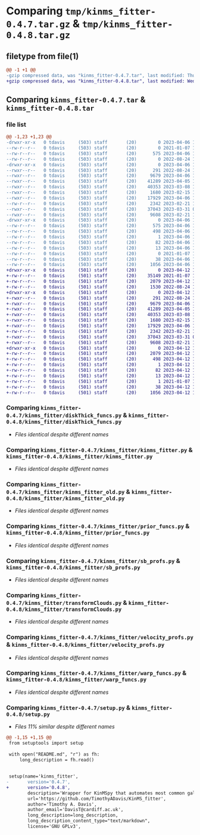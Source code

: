 # Comparing `tmp/kinms_fitter-0.4.7.tar.gz` & `tmp/kinms_fitter-0.4.8.tar.gz`

## filetype from file(1)

```diff
@@ -1 +1 @@
-gzip compressed data, was "kinms_fitter-0.4.7.tar", last modified: Thu Apr  6 16:14:57 2023, max compression
+gzip compressed data, was "kinms_fitter-0.4.8.tar", last modified: Wed Apr 12 14:54:11 2023, max compression
```

## Comparing `kinms_fitter-0.4.7.tar` & `kinms_fitter-0.4.8.tar`

### file list

```diff
@@ -1,23 +1,23 @@
-drwxr-xr-x   0 tdavis     (503) staff       (20)        0 2023-04-06 16:14:57.554111 kinms_fitter-0.4.7/
--rw-r--r--   0 tdavis     (503) staff       (20)        0 2021-01-07 12:48:31.000000 kinms_fitter-0.4.7/LICENSE
--rw-r--r--   0 tdavis     (503) staff       (20)      575 2023-04-06 16:14:57.553958 kinms_fitter-0.4.7/PKG-INFO
--rw-r--r--   0 tdavis     (503) staff       (20)        0 2022-08-24 14:57:04.000000 kinms_fitter-0.4.7/README.md
-drwxr-xr-x   0 tdavis     (503) staff       (20)        0 2023-04-06 16:14:57.552929 kinms_fitter-0.4.7/kinms_fitter/
--rwxr--r--   0 tdavis     (503) staff       (20)      291 2022-08-24 14:32:42.000000 kinms_fitter-0.4.7/kinms_fitter/__init__.py
--rwxr--r--   0 tdavis     (503) staff       (20)     9679 2023-04-06 14:09:43.000000 kinms_fitter-0.4.7/kinms_fitter/diskThick_funcs.py
--rwxr--r--   0 tdavis     (503) staff       (20)    41289 2023-04-05 16:30:58.000000 kinms_fitter-0.4.7/kinms_fitter/kinms_fitter.py
--rwxr--r--   0 tdavis     (503) staff       (20)    40353 2023-03-08 15:55:21.000000 kinms_fitter-0.4.7/kinms_fitter/kinms_fitter_old.py
--rwxr--r--   0 tdavis     (503) staff       (20)     1680 2023-02-15 10:57:33.000000 kinms_fitter-0.4.7/kinms_fitter/prior_funcs.py
--rwxr--r--   0 tdavis     (503) staff       (20)    17929 2023-04-06 16:00:06.000000 kinms_fitter-0.4.7/kinms_fitter/sb_profs.py
--rw-r--r--   0 tdavis     (503) staff       (20)     2342 2023-02-21 14:38:07.000000 kinms_fitter-0.4.7/kinms_fitter/transformClouds.py
--rwxr--r--   0 tdavis     (503) staff       (20)    37043 2023-03-31 08:43:11.000000 kinms_fitter-0.4.7/kinms_fitter/velocity_profs.py
--rwxr--r--   0 tdavis     (503) staff       (20)     9608 2023-02-21 14:38:22.000000 kinms_fitter-0.4.7/kinms_fitter/warp_funcs.py
-drwxr-xr-x   0 tdavis     (503) staff       (20)        0 2023-04-06 16:14:57.553806 kinms_fitter-0.4.7/kinms_fitter.egg-info/
--rw-r--r--   0 tdavis     (503) staff       (20)      575 2023-04-06 16:14:57.000000 kinms_fitter-0.4.7/kinms_fitter.egg-info/PKG-INFO
--rw-r--r--   0 tdavis     (503) staff       (20)      498 2023-04-06 16:14:57.000000 kinms_fitter-0.4.7/kinms_fitter.egg-info/SOURCES.txt
--rw-r--r--   0 tdavis     (503) staff       (20)        1 2023-04-06 16:14:57.000000 kinms_fitter-0.4.7/kinms_fitter.egg-info/dependency_links.txt
--rw-r--r--   0 tdavis     (503) staff       (20)       82 2023-04-06 16:14:57.000000 kinms_fitter-0.4.7/kinms_fitter.egg-info/requires.txt
--rw-r--r--   0 tdavis     (503) staff       (20)       13 2023-04-06 16:14:57.000000 kinms_fitter-0.4.7/kinms_fitter.egg-info/top_level.txt
--rw-r--r--   0 tdavis     (503) staff       (20)        0 2021-01-07 12:53:57.000000 kinms_fitter-0.4.7/kinms_fitter.egg-info/zip-safe
--rw-r--r--   0 tdavis     (503) staff       (20)       38 2023-04-06 16:14:57.554167 kinms_fitter-0.4.7/setup.cfg
--rw-r--r--   0 tdavis     (503) staff       (20)     1056 2023-04-06 16:14:51.000000 kinms_fitter-0.4.7/setup.py
+drwxr-xr-x   0 tdavis     (501) staff       (20)        0 2023-04-12 14:54:11.051556 kinms_fitter-0.4.8/
+-rw-r--r--   0 tdavis     (501) staff       (20)    35149 2021-01-07 12:48:31.000000 kinms_fitter-0.4.8/LICENSE
+-rw-r--r--   0 tdavis     (501) staff       (20)     2079 2023-04-12 14:54:11.051346 kinms_fitter-0.4.8/PKG-INFO
+-rw-r--r--   0 tdavis     (501) staff       (20)     1530 2022-08-24 14:57:04.000000 kinms_fitter-0.4.8/README.md
+drwxr-xr-x   0 tdavis     (501) staff       (20)        0 2023-04-12 14:54:11.049847 kinms_fitter-0.4.8/kinms_fitter/
+-rwxr--r--   0 tdavis     (501) staff       (20)      291 2022-08-24 14:32:42.000000 kinms_fitter-0.4.8/kinms_fitter/__init__.py
+-rwxr--r--   0 tdavis     (501) staff       (20)     9679 2023-04-06 14:09:43.000000 kinms_fitter-0.4.8/kinms_fitter/diskThick_funcs.py
+-rwxr--r--   0 tdavis     (501) staff       (20)    41289 2023-04-05 16:30:58.000000 kinms_fitter-0.4.8/kinms_fitter/kinms_fitter.py
+-rwxr--r--   0 tdavis     (501) staff       (20)    40353 2023-03-08 15:55:21.000000 kinms_fitter-0.4.8/kinms_fitter/kinms_fitter_old.py
+-rwxr--r--   0 tdavis     (501) staff       (20)     1680 2023-02-15 10:57:33.000000 kinms_fitter-0.4.8/kinms_fitter/prior_funcs.py
+-rwxr--r--   0 tdavis     (501) staff       (20)    17929 2023-04-06 16:00:06.000000 kinms_fitter-0.4.8/kinms_fitter/sb_profs.py
+-rw-r--r--   0 tdavis     (501) staff       (20)     2342 2023-02-21 14:38:07.000000 kinms_fitter-0.4.8/kinms_fitter/transformClouds.py
+-rwxr--r--   0 tdavis     (501) staff       (20)    37043 2023-03-31 08:43:11.000000 kinms_fitter-0.4.8/kinms_fitter/velocity_profs.py
+-rwxr--r--   0 tdavis     (501) staff       (20)     9608 2023-02-21 14:38:22.000000 kinms_fitter-0.4.8/kinms_fitter/warp_funcs.py
+drwxr-xr-x   0 tdavis     (501) staff       (20)        0 2023-04-12 14:54:11.050904 kinms_fitter-0.4.8/kinms_fitter.egg-info/
+-rw-r--r--   0 tdavis     (501) staff       (20)     2079 2023-04-12 14:54:10.000000 kinms_fitter-0.4.8/kinms_fitter.egg-info/PKG-INFO
+-rw-r--r--   0 tdavis     (501) staff       (20)      498 2023-04-12 14:54:10.000000 kinms_fitter-0.4.8/kinms_fitter.egg-info/SOURCES.txt
+-rw-r--r--   0 tdavis     (501) staff       (20)        1 2023-04-12 14:54:10.000000 kinms_fitter-0.4.8/kinms_fitter.egg-info/dependency_links.txt
+-rw-r--r--   0 tdavis     (501) staff       (20)       82 2023-04-12 14:54:10.000000 kinms_fitter-0.4.8/kinms_fitter.egg-info/requires.txt
+-rw-r--r--   0 tdavis     (501) staff       (20)       13 2023-04-12 14:54:10.000000 kinms_fitter-0.4.8/kinms_fitter.egg-info/top_level.txt
+-rw-r--r--   0 tdavis     (501) staff       (20)        1 2021-01-07 12:53:57.000000 kinms_fitter-0.4.8/kinms_fitter.egg-info/zip-safe
+-rw-r--r--   0 tdavis     (501) staff       (20)       38 2023-04-12 14:54:11.051605 kinms_fitter-0.4.8/setup.cfg
+-rw-r--r--   0 tdavis     (501) staff       (20)     1056 2023-04-12 14:53:44.000000 kinms_fitter-0.4.8/setup.py
```

### Comparing `kinms_fitter-0.4.7/kinms_fitter/diskThick_funcs.py` & `kinms_fitter-0.4.8/kinms_fitter/diskThick_funcs.py`

 * *Files identical despite different names*

### Comparing `kinms_fitter-0.4.7/kinms_fitter/kinms_fitter.py` & `kinms_fitter-0.4.8/kinms_fitter/kinms_fitter.py`

 * *Files identical despite different names*

### Comparing `kinms_fitter-0.4.7/kinms_fitter/kinms_fitter_old.py` & `kinms_fitter-0.4.8/kinms_fitter/kinms_fitter_old.py`

 * *Files identical despite different names*

### Comparing `kinms_fitter-0.4.7/kinms_fitter/prior_funcs.py` & `kinms_fitter-0.4.8/kinms_fitter/prior_funcs.py`

 * *Files identical despite different names*

### Comparing `kinms_fitter-0.4.7/kinms_fitter/sb_profs.py` & `kinms_fitter-0.4.8/kinms_fitter/sb_profs.py`

 * *Files identical despite different names*

### Comparing `kinms_fitter-0.4.7/kinms_fitter/transformClouds.py` & `kinms_fitter-0.4.8/kinms_fitter/transformClouds.py`

 * *Files identical despite different names*

### Comparing `kinms_fitter-0.4.7/kinms_fitter/velocity_profs.py` & `kinms_fitter-0.4.8/kinms_fitter/velocity_profs.py`

 * *Files identical despite different names*

### Comparing `kinms_fitter-0.4.7/kinms_fitter/warp_funcs.py` & `kinms_fitter-0.4.8/kinms_fitter/warp_funcs.py`

 * *Files identical despite different names*

### Comparing `kinms_fitter-0.4.7/setup.py` & `kinms_fitter-0.4.8/setup.py`

 * *Files 11% similar despite different names*

```diff
@@ -1,15 +1,15 @@
 from setuptools import setup
 
 with open("README.md", "r") as fh:
     long_description = fh.read()
 
  
 setup(name='kinms_fitter',
-       version='0.4.7',
+       version='0.4.8',
        description='Wrapper for KinMSpy that automates most common galaxy fitting tasks',
        url='https://github.com/TimothyADavis/KinMS_fitter',
        author='Timothy A. Davis',
        author_email='DavisT@cardiff.ac.uk',
        long_description=long_description,
        long_description_content_type="text/markdown",
        license='GNU GPLv3',
```

